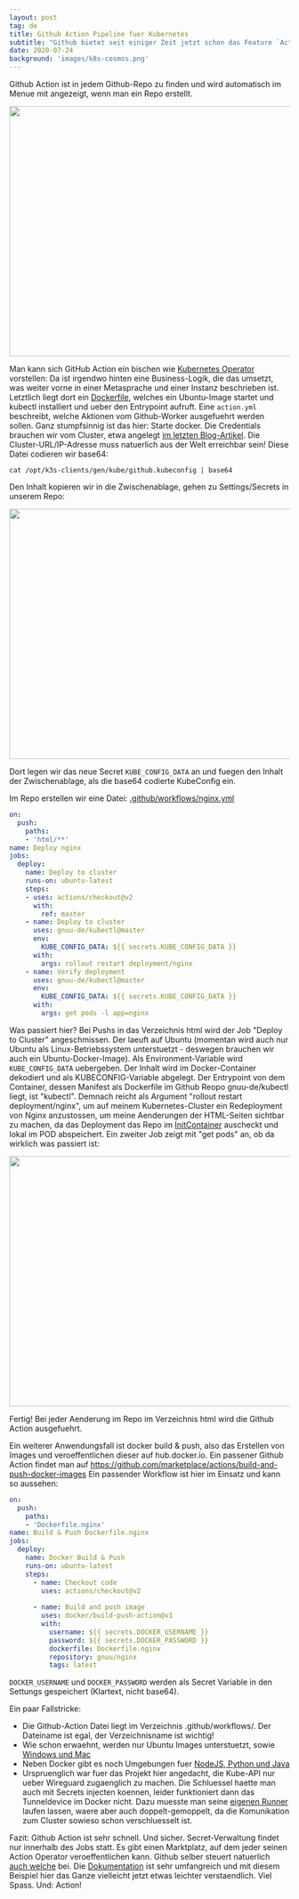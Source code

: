 ```yaml
---
layout: post
tag: de
title: Github Action Pipeline fuer Kubernetes
subtitle: "Github bietet seit einiger Zeit jetzt schon das Feature `Action` an - ein CI/CD-Werkzeug, was noch bischen ein Nischendasein fristet neben den ganzen anderen Platzhirschen wie Travis, CircleCI usw. Voellig unbegruendet! Heute zeige ich Euch, wie man in 5 Minuten Github Action Pipeline erfolgreich einrichtet, um eine Applikation in einem Kubernetes-Cluster neu zu deployen."
date: 2020-07-24
background: 'images/k8s-cosmos.png'
---
```


Github Action ist in jedem Github-Repo zu finden und wird automatisch im Menue mit angezeigt, wenn man ein Repo erstellt. 

<img src="images/2020-07-24-1.png" width="900" height="450" />

Man kann sich GitHub Action ein bischen wie <a href="https://blog.eumelnet.de/blogs/blog8.php/schwarzer-guertel-dan-5-kubernetes-operator">Kubernetes Operator</a> vorstellen: Da ist irgendwo hinten eine Business-Logik, die das umsetzt, was weiter vorne in einer Metasprache und einer Instanz beschrieben ist.  Letztlich liegt dort ein <a href="https://github.com/gnuu-de/kubectl/blob/master/Dockerfile">Dockerfile</a>, welches ein Ubuntu-Image startet und kubectl installiert und ueber den Entrypoint aufruft.
Eine `action.yml` beschreibt, welche Aktionen vom Github-Worker ausgefuehrt werden sollen. Ganz stumpfsinnig ist das hier: Starte docker.
Die Credentials brauchen wir vom Cluster, etwa angelegt <a href="https://blog.eumelnet.de/blogs/blog8.php/neue-user-anlegen-in-kubernetes-k3s-mit-rbac">im letzten Blog-Artikel</a>. Die Cluster-URL/IP-Adresse muss natuerlich aus der Welt erreichbar sein!
Diese Datei codieren wir base64:

```shell
cat /opt/k3s-clients/gen/kube/github.kubeconfig | base64
```

Den Inhalt kopieren wir in die Zwischenablage, gehen zu Settings/Secrets in unserem Repo:

<img src="images/2020-07-24-2.png" width="900" height="450" />

Dort legen wir das neue Secret `KUBE_CONFIG_DATA` an und fuegen den Inhalt der Zwischenablage, als die base64 codierte KubeConfig ein.

Im Repo erstellen wir eine Datei:
<a href="https://github.com/gnuu-de/www/blob/master/.github/workflows/nginx.yml">.github/workflows/nginx.yml</a>

```yaml
on: 
  push: 
    paths: 
    - 'html/**'
name: Deploy nginx
jobs:
  deploy:
    name: Deploy to cluster
    runs-on: ubuntu-latest
    steps:
    - uses: actions/checkout@v2
      with:
        ref: master
    - name: Deploy to cluster
      uses: gnuu-de/kubectl@master
      env:
        KUBE_CONFIG_DATA: ${{ secrets.KUBE_CONFIG_DATA }}
      with:
        args: rollout restart deployment/nginx
    - name: Verify deployment
      uses: gnuu-de/kubectl@master
      env:
        KUBE_CONFIG_DATA: ${{ secrets.KUBE_CONFIG_DATA }}
      with:
        args: get pods -l app=nginx
```

Was passiert hier?
Bei Pushs in das Verzeichnis html wird der Job "Deploy to Cluster" angeschmissen. Der laeuft auf Ubuntu (momentan wird auch nur Ubuntu als Linux-Betriebssystem unterstuetzt - deswegen brauchen wir auch ein Ubuntu-Docker-Image).
Als Environment-Variable wird `KUBE_CONFIG_DATA` uebergeben. Der Inhalt wird im Docker-Container dekodiert und als KUBECONFIG-Variable abgelegt. Der Entrypoint von dem Container, dessen Manifest als Dockerfile im Github Reopo gnuu-de/kubectl liegt, ist "kubectl". Demnach reicht als Argument "rollout restart deployment/nginx", um auf meinem Kubernetes-Cluster ein Redeployment von Nginx anzustossen, um meine Aenderungen der HTML-Seiten sichtbar zu machen, da das Deployment das Repo im <a href="https://github.com/gnuu-de/k8s/blob/master/nginx/deployment.yaml#L37-L44">InitContainer</a> auscheckt und lokal im POD abspeichert. Ein zweiter Job zeigt mit "get pods" an, ob da wirklich was passiert ist:

<img src="images/2020-07-24-3.png" width="900" height="450" />

Fertig! Bei jeder Aenderung im Repo im Verzeichnis html wird die Github Action ausgefuehrt.

Ein weiterer Anwendungsfall ist docker build & push, also das Erstellen von Images und veroeffentlichen dieser auf hub.docker.io. Ein passener Github Action findet man auf https://github.com/marketplace/actions/build-and-push-docker-images
Ein passender Workflow ist hier im Einsatz und kann so aussehen:

```yaml
on: 
  push: 
    paths: 
    - 'Dockerfile.nginx'
name: Build & Push Dockerfile.nginx
jobs:
  deploy:
    name: Docker Build & Push
    runs-on: ubuntu-latest
    steps:
      - name: Checkout code
        uses: actions/checkout@v2
 
      - name: Build and push image
        uses: docker/build-push-action@v1
        with:
          username: ${{ secrets.DOCKER_USERNAME }}
          password: ${{ secrets.DOCKER_PASSWORD }}
          dockerfile: Dockerfile.nginx
          repository: gnuu/nginx
          tags: latest
```

`DOCKER_USERNAME` und `DOCKER_PASSWORD` werden als Secret Variable in den Settungs gespeichert (Klartext, nicht base64).


Ein paar Fallstricke:

* Die Github-Action Datei liegt im Verzeichnis .github/workflows/. Der Dateiname ist egal, der Verzeichnisname ist wichtig!
* Wie schon erwaehnt, werden nur Ubuntu Images unterstuetzt, sowie <a href="https://docs.github.com/en/actions/reference/workflow-syntax-for-github-actions#jobsjob_idruns-on">Windows und Mac</a>
* Neben Docker gibt es noch Umgebungen fuer <a href="https://docs.github.com/en/actions/language-and-framework-guides">NodeJS, Python und Java</a>
* Urspruenglich war fuer das Projekt hier angedacht, die Kube-API nur ueber Wireguard zugaenglich zu machen. Die Schluessel haette man auch mit Secrets injecten koennen, leider funktioniert dann das Tunneldevice im Docker nicht. Dazu muesste man seine <a href="https://docs.github.com/en/actions/hosting-your-own-runners">eigenen Runner</a> laufen lassen, waere aber auch doppelt-gemoppelt, da die Komunikation zum Cluster sowieso schon verschluesselt ist.

Fazit: Github Action ist sehr schnell. Und sicher. Secret-Verwaltung findet nur innerhalb des Jobs statt. Es gibt einen Marktplatz, auf dem jeder seinen Action Operator veroeffentlichen kann. Github selber steuert natuerlich <a href="github.com/actions/">auch welche</a> bei. Die <a href="https://docs.github.com/en/actions/">Dokumentation</a> ist sehr umfangreich und mit diesem Beispiel hier das Ganze vielleicht jetzt etwas leichter verstaendlich. Viel Spass. Und: Action!

